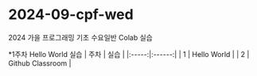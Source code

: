 # 2024-09-cpf-wed
2024 가을 프로그래밍 기초 수요일반 Colab 실습

*1주차 Hello World 실습
| 주차 | 실습 |
|:-----:|:------:|
| 1 | Hello World |
| 2 | Github Classroom |
